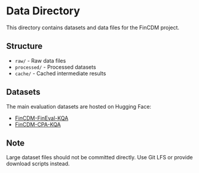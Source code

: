 # Data Directory

This directory contains datasets and data files for the FinCDM project.

## Structure

- `raw/` - Raw data files
- `processed/` - Processed datasets
- `cache/` - Cached intermediate results

## Datasets

The main evaluation datasets are hosted on Hugging Face:

- [FinCDM-FinEval-KQA](https://huggingface.co/datasets/NextGenWhu/FinCDM-FinEval-KQA)
- [FinCDM-CPA-KQA](https://huggingface.co/datasets/NextGenWhu/FinCDM-CPA-KQA)

## Note

Large dataset files should not be committed directly. Use Git LFS or provide download scripts instead.
